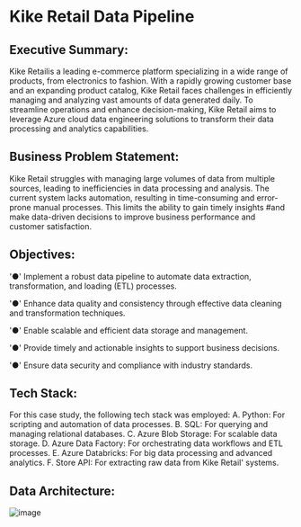 # Kike Retail Data Pipeline

## Executive Summary:
Kike Retailis a leading e-commerce platform specializing in a wide range of
products, from electronics to fashion. With a rapidly growing customer base
and an expanding product catalog, Kike Retail faces challenges in efficiently
managing and analyzing vast amounts of data generated daily. To streamline
operations and enhance decision-making, Kike Retail aims to leverage Azure
cloud data engineering solutions to transform their data processing and
analytics capabilities.

## Business Problem Statement:
Kike Retail struggles with managing large volumes of data from multiple
sources, leading to inefficiencies in data processing and analysis. The
current system lacks automation, resulting in time-consuming and
error-prone manual processes. This limits the ability to gain timely insights
#and make data-driven decisions to improve business performance and
customer satisfaction.

## Objectives:
 '●' Implement a robust data pipeline to automate data extraction,
transformation, and loading (ETL) processes.

'●' Enhance data quality and consistency through effective data cleaning and
transformation techniques.

'●' Enable scalable and efficient data storage and management.

'●' Provide timely and actionable insights to support business decisions.

'●' Ensure data security and compliance with industry standards.

## Tech Stack:
For this case study, the following tech stack was employed:
A. Python: For scripting and automation of data processes.
B. SQL: For querying and managing relational databases.
C. Azure Blob Storage: For scalable data storage.
D. Azure Data Factory: For orchestrating data workflows and ETL processes.
E. Azure Databricks: For big data processing and advanced analytics.
F. Store API: For extracting raw data from Kike Retail' systems.

## Data Architecture:

![image](https://github.com/user-attachments/assets/b4dcdc68-3946-4ae1-a148-bc284f91e308)



